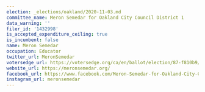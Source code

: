 ```yaml
---
election: _elections/oakland/2020-11-03.md
committee_name: Meron Semedar for Oakland City Council District 1
data_warning: ''
filer_id: '1432998'
is_accepted_expenditure_ceiling: true
is_incumbent: false
name: Meron Semedar
occupation: Educator
twitter_url: MeronSemedar
votersedge_url: https://votersedge.org/ca/en/ballot/election/87-f810b9/address/null/zip/94611/contests/contest/21267/candidate/151394?cty=ca%2falm
website_url: https://meronsemedar.org/
facebook_url: https://www.facebook.com/Meron-Semedar-for-Oakland-City-Council-District-3-608325869824125/
instagram_url: meronsemedar
---
```

